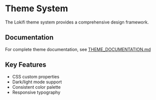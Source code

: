 # Theme System

The Lokifi theme system provides a comprehensive design framework.

## Documentation
For complete theme documentation, see [THEME_DOCUMENTATION.md](THEME_DOCUMENTATION.md)

## Key Features
- CSS custom properties
- Dark/light mode support
- Consistent color palette
- Responsive typography
